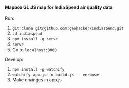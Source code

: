 #### Mapbox GL JS map for IndiaSpend air quality data

Run:
1. `git clone git@github.com:geohacker/indiaspend.git`
2. `cd indiaspend`
3. `npm install -g serve`
4. `serve`
5. Go to `localhost:3000`

Develop:
1. `npm install -g watchify`
2. `watchify app.js -o build.js  --verbose`
3. Make changes in app.js